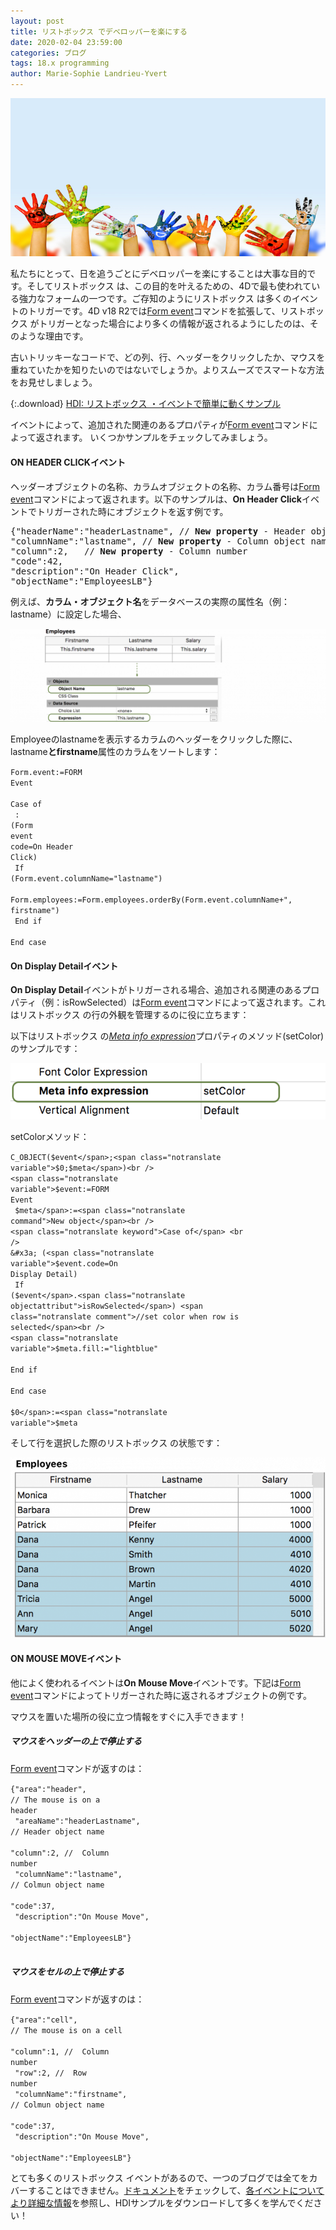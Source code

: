```yaml
---
layout: post
title: リストボックス でデベロッパーを楽にする
date: 2020-02-04 23:59:00
categories: ブログ
tags: 18.x programming
author: Marie-Sophie Landrieu-Yvert
---
```


![Multiple 4D datasource](/images/blog/02-04/HDIabout.jpeg)

私たちにとって、日を追うごとにデベロッパーを楽にすることは大事な目的です。そしてリストボックス は、この目的を叶えるための、4Dで最も使われている強力なフォームの一つです。ご存知のようにリストボックス は多くのイベントのトリガーです。4D v18 R2では<a href="https://doc.4d.com/4Dv18R2/4D/18-R2/FORM-Event.301-4802931.en.html"><span class="notranslate command">Form event</span></a>コマンドを拡張して、リストボックス がトリガーとなった場合により多くの情報が返されるようにしたのは、そのような理由です。

古いトリッキーなコードで、どの列、行、ヘッダーをクリックしたか、マウスを重ねていたかを知りたいのではないでしょうか。よりスムーズでスマートな方法をお見せしましょう。


{:.download}
[HDI: リストボックス ・イベントで簡単に動くサンプル](https://download.4d.com/Demos/4D_v18_R2/HDI_Listbox_Events.zip)

イベントによって、追加された関連のあるプロパティが<a href="https://doc.4d.com/4Dv18R2/4D/18-R2/FORM-Event.301-4802931.en.html"><span class="notranslate command">Form event</span></a>コマンドによって返されます。
いくつかサンプルをチェックしてみましょう。

#### ON HEADER CLICKイベント

ヘッダーオブジェクトの名称、カラムオブジェクトの名称、カラム番号は<a href="https://doc.4d.com/4Dv18R2/4D/18-R2/FORM-Event.301-4802931.en.html"><span class="notranslate command">Form event</span></a>コマンドによって返されます。以下のサンプルは、<strong>On Header Click</strong>イベントでトリガーされた時にオブジェクトを返す例です。

<pre>{"headerName":"headerLastname", <span class="notranslate comment">// <strong>New property</strong> - Header object name</span>
"columnName":"lastname", <span class="notranslate comment">// <strong>New property</strong> - Column object name</span>
"column":2,   <span class="notranslate comment">// <strong>New property</strong> - Column number</span>
"code":42,
"description":"On Header Click",
"objectName":"EmployeesLB"}</pre>

例えば、<strong>カラム・オブジェクト名</strong>をデータベースの実際の属性名（例：lastname）に設定した場合、

![Multiple 4D datasource](/images/blog/02-04/lastNameColumn_Config-1536x456.png)

Employeeのlastnameを表示するカラムのヘッダーをクリックした際に、lastname<strong>とfirstname</strong>属性のカラムをソートします：

<code class="fourd"><span class="notranslate command">Form</span>.<span class="notranslate objectattribut">event</span>:=<span class="notranslate command">FORM</span> <span class="notranslate command">Event</span><br />
<span class="notranslate keyword">Case of</span><br />
&#x3a; (<span class="notranslate command">Form</span> <span class="notranslate command">event code</span>=<span class="notranslate constant">On Header Click</span>)<br />
<span class="notranslate keyword">If</span> (<span class="notranslate command">Form</span>.<span class="notranslate objectattribut">event</span>.<span class="notranslate objectattribut">columnName</span>="lastname")<br />
<span class="notranslate command">Form</span>.<span class="notranslate objectattribut">employees</span>:=<span class="notranslate command">Form</span>.<span class="notranslate objectattribut">employees</span>.<span class="notranslate objectfunction">orderBy</span>(<span class="notranslate command">Form</span>.<span class="notranslate objectattribut">event</span>.<span class="notranslate objectattribut">columnName</span>+", firstname")<br />
<span class="notranslate keyword">End if</span><br />
<span class="notranslate keyword">End case </span><br /></code>

#### On Display Detailイベント

<strong>On Display Detail</strong>イベントがトリガーされる場合、追加される関連のあるプロパティ（例：isRowSelected）は<a href="https://doc.4d.com/4Dv18R2/4D/18-R2/FORM-Event.301-4802931.en.html"><span class="notranslate command">Form event</span></a>コマンドによって返されます。これはリストボックス の行の外観を管理するのに役に立ちます：

以下はリストボックス の<a href="https://doc.4d.com/4Dv18R2/4D/18-R2/List-box-specific-properties.300-4824135.en.html"><em>Meta info expression</em></a>プロパティのメソッド(setColor)のサンプルです：

![Multiple 4D datasource](/images/blog/02-04/metaInfoExpression.png)

setColorメソッド：

<code class="fourd"><span class="notranslate command">C_OBJECT</span>(<span class="notranslate variable">$event</span>;<span class="notranslate variable">$0</span>;<span class="notranslate variable">$meta</span>)<br />
<span class="notranslate variable">$event</span>:=<span class="notranslate command">FORM Event</span><br />
<span class="notranslate variable">$meta</span>:=<span class="notranslate command">New object</span><br />
<span class="notranslate keyword">Case of</span> <br />
&#x3a; (<span class="notranslate variable">$event</span>.<span class="notranslate objectattribut">code</span>=<span class="notranslate constant">On Display Detail</span>)<br />
<span class="notranslate keyword">If</span> (<span class="notranslate variable">$event</span>.<span class="notranslate objectattribut">isRowSelected</span>) <span class="notranslate comment">//set color when row is selected</span><br />
<span class="notranslate variable">$meta</span>.<span class="notranslate objectattribut">fill</span>:="lightblue"<br />
<span class="notranslate keyword">End if</span><br />
<span class="notranslate keyword">End case</span> <br />
<span class="notranslate variable">$0</span>:=<span class="notranslate variable">$meta</span><br /></code>

そして行を選択した際のリストボックス の状態です：

![Multiple 4D datasource](/images/blog/02-04/BlogPost_Listbox-1-768x440.png)

#### ON MOUSE MOVEイベント

他によく使われるイベントは<strong>On Mouse Move</strong>イベントです。下記は<a href="https://doc.4d.com/4Dv18R2/4D/18-R2/FORM-Event.301-4802931.en.html"><span class="notranslate command">Form event</span></a>コマンドによってトリガーされた時に返されるオブジェクトの例です。

マウスを置いた場所の役に立つ情報をすぐに入手できます！

##### マウスをヘッダーの上で停止する
<a href="https://doc.4d.com/4Dv18R2/4D/18-R2/FORM-Event.301-4802931.en.html"><span class="notranslate command">Form event</span></a>コマンドが返すのは：

<code class="fourd">{"area":"header", <span class="notranslate comment">// The mouse is on a header</span><br />
"areaName":"headerLastname", <span class="notranslate comment">// Header object name</span><br />
"column":2, <span class="notranslate comment">//  Column number</span><br />
"columnName":"lastname", <span class="notranslate comment">// Colmun object name</span><br />
"code":37,<br />
"description":"On Mouse Move",<br />
"objectName":"EmployeesLB"}<br />
</code>

##### マウスをセルの上で停止する
<a href="https://doc.4d.com/4Dv18R2/4D/18-R2/FORM-Event.301-4802931.en.html"><span class="notranslate command">Form event</span></a>コマンドが返すのは：

<code class="fourd">{"area":"cell", <span class="notranslate comment">// The mouse is on a cell</span><br />
"column":1, <span class="notranslate comment">//  Column number</span><br />
"row":2, <span class="notranslate comment">//  Row number</span><br />
"columnName":"firstname", <span class="notranslate comment">// Colmun object name</span><br />
"code":37,<br />
"description":"On Mouse Move",<br />
"objectName":"EmployeesLB"}</code>

とても多くのリストボックス イベントがあるので、一つのブログでは全てをカバーすることはできません。<a href="https://developer.4d.com/docs/en/FormObjects/listboxOverview.html#supported-form-events">ドキュメント</a>をチェックして、<a href="https://developer.4d.com/docs/en/FormObjects/listboxOverview.html#supported-form-events">各イベントについてより詳細な情報</a>を参照し、HDIサンプルをダウンロードして多くを学んでください！
